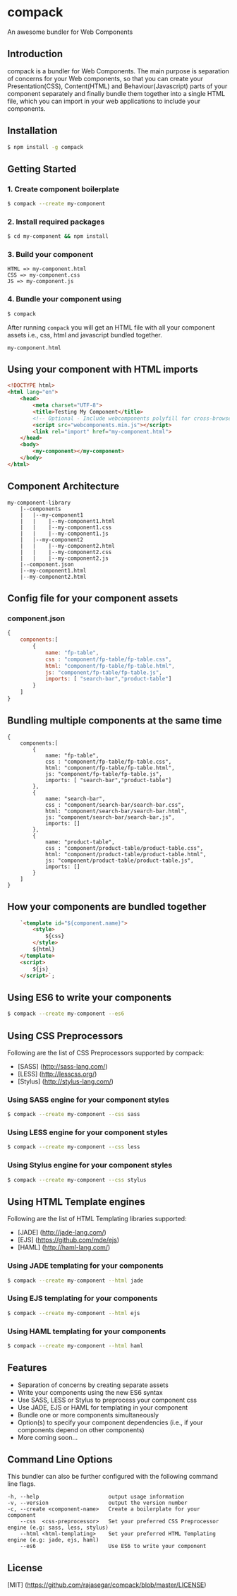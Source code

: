 # compack
An awesome bundler for Web Components

## Introduction
compack is a bundler for Web Components. The main purpose is separation of concerns for your Web components, so
that you can create your Presentation(CSS), Content(HTML) and Behaviour(Javascript) parts of your component separately and finally
bundle them together into a single HTML file, which you can import in your web applications to include your
components.


## Installation
```sh
$ npm install -g compack
```

## Getting Started
### 1. Create component boilerplate
```sh
$ compack --create my-component
```

### 2. Install required packages
```sh
$ cd my-component && npm install
```

### 3. Build your component
```
HTML => my-component.html
CSS => my-component.css
JS => my-component.js
```

### 4. Bundle your component using
```sh
$ compack
```

After running `compack` you will get an HTML file with all your component assets i.e., css, html and javascript bundled together.
```
my-component.html
```

## Using your component with HTML imports
```html
<!DOCTYPE html>
<html lang="en">
    <head>
        <meta charset="UTF-8">
        <title>Testing My Component</title>
        <!-- Optional - Include webcomponents polyfill for cross-browser support -->
        <script src="webcomponents.min.js"></script>
        <link rel="import" href="my-component.html">
    </head>
    <body>
        <my-component></my-component>
    </body>
</html>
```
 

## Component Architecture
```
my-component-library
    |--components
    |   |--my-component1
    |   |    |--my-component1.html
    |   |    |--my-component1.css
    |   |    |--my-component1.js
    |   |--my-component2
    |   |    |--my-component2.html
    |   |    |--my-component2.css
    |   |    |--my-component2.js
    |--component.json
    |--my-component1.html
    |--my-component2.html
```

    

## Config file for your component assets
### component.json
```javascript
{
    components:[
        {
            name: "fp-table",
            css : "component/fp-table/fp-table.css",
            html: "component/fp-table/fp-table.html",
            js: "component/fp-table/fp-table.js",
            imports: [ "search-bar","product-table"]
        }
    ]
}
```

## Bundling multiple components at the same time
```
{
    components:[
        {
            name: "fp-table",
            css : "component/fp-table/fp-table.css",
            html: "component/fp-table/fp-table.html",
            js: "component/fp-table/fp-table.js",
            imports: [ "search-bar","product-table"]
        },
        {
            name: "search-bar",
            css : "component/search-bar/search-bar.css",
            html: "component/search-bar/search-bar.html",
            js: "component/search-bar/search-bar.js",
            imports: []
        },
        {
            name: "product-table",
            css : "component/product-table/product-table.css",
            html: "component/product-table/product-table.html",
            js: "component/product-table/product-table.js",
            imports: []
        }
    ]
}
```

## How your components are bundled together
```html
    `<template id="${component.name}">
        <style>
            ${css}
        </style>
        ${html}
    </template>
    <script>
        ${js}
    </script>`;
```

## Using ES6 to write your components
```sh
$ compack --create my-component --es6
```

## Using CSS Preprocessors
Following are the list of CSS Preprocessors supported by compack:
* [SASS] (http://sass-lang.com/)
* [LESS] (http://lesscss.org/)
* [Stylus] (http://stylus-lang.com/)

### Using SASS engine for your component styles
```sh
$ compack --create my-component --css sass
```


### Using LESS engine for your component styles
```sh
$ compack --create my-component --css less
```


### Using Stylus engine for your component styles
```sh
$ compack --create my-component --css stylus
```

## Using HTML Template engines
Following are the list of HTML Templating libraries supported:
* [JADE] (http://jade-lang.com/)
* [EJS] (https://github.com/mde/ejs)
* [HAML] (http://haml-lang.com/)

### Using JADE templating for your components
```sh
$ compack --create my-component --html jade
```

### Using EJS templating for your components
```sh
$ compack --create my-component --html ejs
```

### Using HAML templating for your components
```sh
$ compack --create my-component --html haml
```


## Features
* Separation of concerns by creating separate assets
* Write your components using the new ES6 syntax
* Use SASS, LESS or Stylus to preprocess your component css
* Use JADE, EJS or HAML for templating in your component
* Bundle one or more components simultaneously
* Option(s) to specify your component dependencies (i.e., if your components depend on other components)
* More coming soon...

## Command Line Options
This bundler can also be further configured with the following command line flags.
```
-h, --help                      output usage information
-v, --version                   output the version number
-c, --create <component-name>   Create a boilerplate for your component
    --css  <css-preprocessor>   Set your preferred CSS Preprocessor engine (e.g: sass, less, stylus)
    --html <html-templating>    Set your preferred HTML Templating engine (e.g: jade, ejs, haml)
    --es6                       Use ES6 to write your component
```

## License
[MIT] (https://github.com/rajasegar/compack/blob/master/LICENSE)


